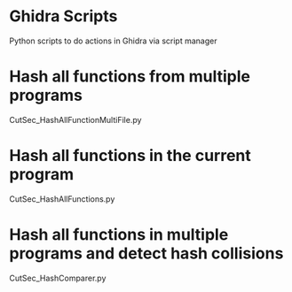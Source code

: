 # Ghidra Scripts
Python scripts to do actions in Ghidra via script manager

# Hash all functions from multiple programs
CutSec_HashAllFunctionMultiFile.py 

# Hash all functions in the current program
CutSec_HashAllFunctions.py         

# Hash all functions in multiple programs and detect hash collisions
CutSec_HashComparer.py
